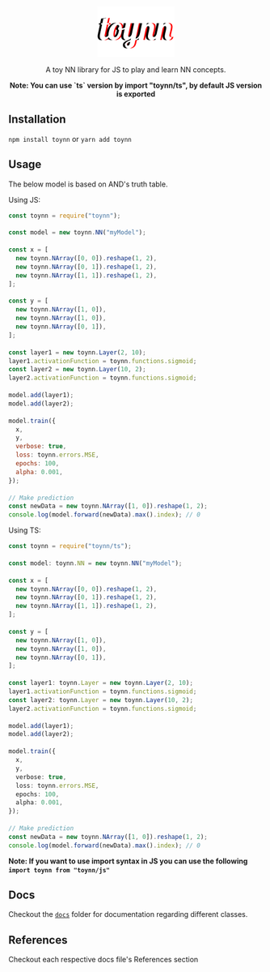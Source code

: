 <p align="center">
  <img src="./logo.png" alt="toynn">
</p>
<p align="center">A toy NN library for JS to play and learn NN concepts.</p>
<p align="center">
  <b>Note: You can use `ts` version by import "toynn/ts", by default JS version is exported</b>
</p>

## Installation

`npm install toynn` or `yarn add toynn`

## Usage

The below model is based on AND's truth table.

Using JS:

```js
const toynn = require("toynn");

const model = new toynn.NN("myModel");

const x = [
  new toynn.NArray([0, 0]).reshape(1, 2),
  new toynn.NArray([0, 1]).reshape(1, 2),
  new toynn.NArray([1, 1]).reshape(1, 2),
];

const y = [
  new toynn.NArray([1, 0]),
  new toynn.NArray([1, 0]),
  new toynn.NArray([0, 1]),
];

const layer1 = new toynn.Layer(2, 10);
layer1.activationFunction = toynn.functions.sigmoid;
const layer2 = new toynn.Layer(10, 2);
layer2.activationFunction = toynn.functions.sigmoid;

model.add(layer1);
model.add(layer2);

model.train({
  x,
  y,
  verbose: true,
  loss: toynn.errors.MSE,
  epochs: 100,
  alpha: 0.001,
});

// Make prediction
const newData = new toynn.NArray([1, 0]).reshape(1, 2);
console.log(model.forward(newData).max().index); // 0
```

Using TS:

```ts
const toynn = require("toynn/ts");

const model: toynn.NN = new toynn.NN("myModel");

const x = [
  new toynn.NArray([0, 0]).reshape(1, 2),
  new toynn.NArray([0, 1]).reshape(1, 2),
  new toynn.NArray([1, 1]).reshape(1, 2),
];

const y = [
  new toynn.NArray([1, 0]),
  new toynn.NArray([1, 0]),
  new toynn.NArray([0, 1]),
];

const layer1: toynn.Layer = new toynn.Layer(2, 10);
layer1.activationFunction = toynn.functions.sigmoid;
const layer2: toynn.Layer = new toynn.Layer(10, 2);
layer2.activationFunction = toynn.functions.sigmoid;

model.add(layer1);
model.add(layer2);

model.train({
  x,
  y,
  verbose: true,
  loss: toynn.errors.MSE,
  epochs: 100,
  alpha: 0.001,
});

// Make prediction
const newData = new toynn.NArray([1, 0]).reshape(1, 2);
console.log(model.forward(newData).max().index); // 0
```

**Note: If you want to use import syntax in JS you can use the following `import toynn from "toynn/js"`**

## Docs

Checkout the [`docs`](docs) folder for documentation regarding different classes.

## References

Checkout each respective docs file's References section
